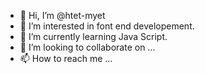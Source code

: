 - 👋 Hi, I’m @htet-myet
- 👀 I’m interested in font end developement.
- 🌱 I’m currently learning Java Script.
- 💞️ I’m looking to collaborate on ...
- 📫 How to reach me ...

<!---
htet-myet/htet-myet is a ✨ special ✨ repository because its `README.md` (this file) appears on your GitHub profile.
You can click the Preview link to take a look at your changes.
--->
